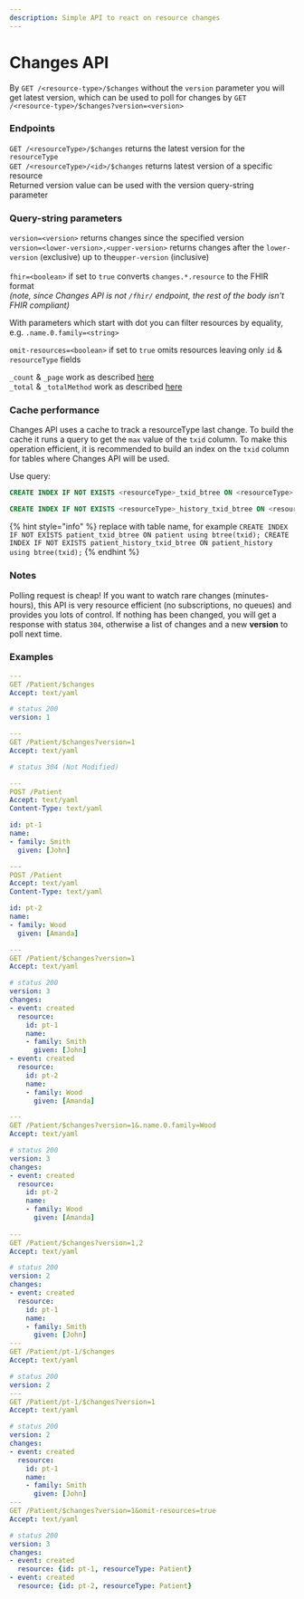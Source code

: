 ```yaml
---
description: Simple API to react on resource changes
---
```


# Changes API

By `GET /<resource-type>/$changes` without the `version` parameter you will get latest version, which can be used to poll for changes by `GET /<resource-type>/$changes?version=<version>`

### Endpoints

`GET /<resourceType>/$changes` returns the latest version for the `resourceType`\
`GET /<resourceType>/<id>/$changes` returns latest version of a specific resource\
Returned version value can be used with the version query-string parameter

### Query-string parameters

`version=<version>` returns changes since the specified version\
`version=<lower-version>,<upper-version>` returns changes after the `lower-version` (exclusive) up to the`upper-version` (inclusive)\
\
`fhir=<boolean>` if set to `true` converts `changes.*.resource` to the FHIR format\
_(note, since Changes API is not `/fhir/` endpoint, the rest of the body isn't FHIR compliant)_

With parameters which start with dot you can filter resources by equality, e.g. `.name.0.family=<string>`

`omit-resources=<boolean>` if set to `true` omits resources leaving only `id` & `resourceType` fields

`_count` & `_page` work as described [here](https://docs.aidbox.app/api-1/fhir-api/search-1/\_count-and-\_page)\
`_total` & `_totalMethod` work as described [here](https://docs.aidbox.app/api-1/fhir-api/search-1/\_total-or-\_countmethod)

### Cache performance

Changes API uses a cache to track a resourceType last change. To build the cache it runs a query to get the `max` value of the `txid` column. To make this operation efficient, it is recommended to build an index on the `txid` column for tables where Changes API will be used.

Use query:

```sql
CREATE INDEX IF NOT EXISTS <resourceType>_txid_btree ON <resourceType> using btree(txid);

CREATE INDEX IF NOT EXISTS <resourceType>_history_txid_btree ON <resourceType>_history using btree(txid);
```

{% hint style="info" %}
replace **<resourceType>** with **<resourceType>** table name, for example
`CREATE INDEX IF NOT EXISTS patient_txid_btree ON patient using btree(txid);
CREATE INDEX IF NOT EXISTS patient_history_txid_btree ON patient_history using btree(txid);`
{% endhint %}

### Notes

Polling request is cheap! If you want to watch rare changes (minutes-hours), this API is very resource efficient  (no subscriptions, no queues) and provides you lots of control. If nothing has been changed, you will get a response with status `304`,  otherwise a list of changes and a new **version** to poll next time.

### Examples

```yaml
---
GET /Patient/$changes
Accept: text/yaml

# status 200
version: 1

---
GET /Patient/$changes?version=1
Accept: text/yaml

# status 304 (Not Modified)

---
POST /Patient
Accept: text/yaml
Content-Type: text/yaml

id: pt-1
name:
- family: Smith
  given: [John]

---
POST /Patient
Accept: text/yaml
Content-Type: text/yaml

id: pt-2
name:
- family: Wood
  given: [Amanda]

---
GET /Patient/$changes?version=1
Accept: text/yaml

# status 200
version: 3
changes:
- event: created
  resource:
    id: pt-1
    name:
    - family: Smith
      given: [John]
- event: created
  resource:
    id: pt-2
    name:
    - family: Wood
      given: [Amanda]

---
GET /Patient/$changes?version=1&.name.0.family=Wood
Accept: text/yaml

# status 200
version: 3
changes:
- event: created
  resource:
    id: pt-2
    name:
    - family: Wood
      given: [Amanda]
      
---
GET /Patient/$changes?version=1,2
Accept: text/yaml

# status 200
version: 2
changes:
- event: created
  resource:
    id: pt-1
    name:
    - family: Smith
      given: [John]
---
GET /Patient/pt-1/$changes
Accept: text/yaml

# status 200
version: 2
---
GET /Patient/pt-1/$changes?version=1
Accept: text/yaml

# status 200
version: 2
changes:
- event: created
  resource:
    id: pt-1
    name:
    - family: Smith
      given: [John]
---
GET /Patient/$changes?version=1&omit-resources=true
Accept: text/yaml

# status 200
version: 3
changes:
- event: created
  resource: {id: pt-1, resourceType: Patient}
- event: created
  resource: {id: pt-2, resourceType: Patient}
```
